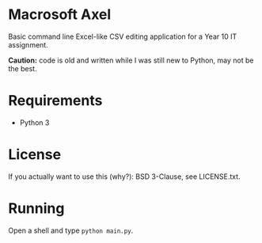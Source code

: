 # Macrosoft Axel
Basic command line Excel-like CSV editing application for a Year 10 IT assignment.

**Caution:** code is old and written while I was still new to Python, may not be the best.

# Requirements
- Python 3

# License
If you actually want to use this (why?): BSD 3-Clause, see LICENSE.txt.

# Running
Open a shell and type `python main.py`.
